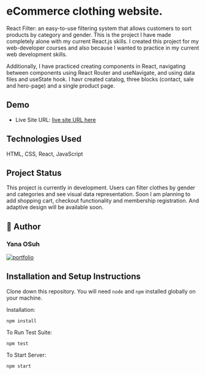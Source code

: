 # eCommerce clothing website. 

React Filter: an easy-to-use filtering system that allows customers to sort products by category and gender.
This is the project I have made completely alone with my current React.js skills.
I created this project for my web-developer courses and also because I wanted to practice in my current web development skills.

Additionally, I have practiced creating components in React, navigating between components using React Router and useNavigate, and using data files and useState hook. I havr created catalog, three blocks (contact, sale and hero-page) and a single product page.

## Demo

- Live Site URL: [live site URL here](https://yanaos-goshop-store.netlify.app/)

## Technologies Used

HTML, CSS, React, JavaScript

## Project Status
This project is currently in development. Users can filter clothes by gender and categories and see visual data representation. Soon I am planning to add shopping cart, checkout functionality and membership registration. And adaptive design will be available soon.

## 🔗 Author
### Yana OSuh 
[![portfolio](https://img.shields.io/badge/my_portfolio-000?style=for-the-badge&logo=ko-fi&logoColor=white)](https://yanaos-portfolio.glitch.me/)

## Installation and Setup Instructions
Clone down this repository. You will need `node` and `npm` installed globally on your machine.  

Installation:

`npm install`  

To Run Test Suite:  

`npm test`  

To Start Server:

`npm start`